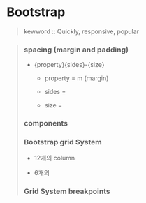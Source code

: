 # Bootstrap

> kewword :: Quickly, responsive, popular



> ### spacing (margin and padding)
> 
> - {property}{sides}-{size}
>   
>   - property = m (margin)
>   
>   - sides = 
>   
>   - size = 
> 
> ### components
> 
>  
> 
>  
> 
> ### Bootstrap grid System
> 
> - 12개의 column
> 
> - 6개의 
> 
>  
> 
>  
> 
>  
> 
> ### Grid System breakpoints
